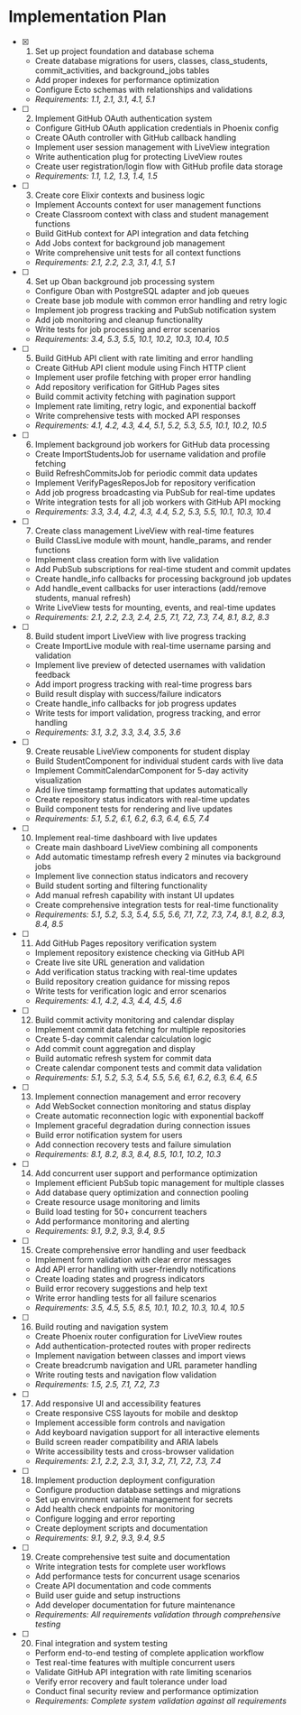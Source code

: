 # Implementation Plan

- [x] 1. Set up project foundation and database schema
  - Create database migrations for users, classes, class_students, commit_activities, and background_jobs tables
  - Add proper indexes for performance optimization
  - Configure Ecto schemas with relationships and validations
  - _Requirements: 1.1, 2.1, 3.1, 4.1, 5.1_

- [ ] 2. Implement GitHub OAuth authentication system
  - Configure GitHub OAuth application credentials in Phoenix config
  - Create OAuth controller with GitHub callback handling
  - Implement user session management with LiveView integration
  - Write authentication plug for protecting LiveView routes
  - Create user registration/login flow with GitHub profile data storage
  - _Requirements: 1.1, 1.2, 1.3, 1.4, 1.5_

- [ ] 3. Create core Elixir contexts and business logic
  - Implement Accounts context for user management functions
  - Create Classroom context with class and student management functions
  - Build GitHub context for API integration and data fetching
  - Add Jobs context for background job management
  - Write comprehensive unit tests for all context functions
  - _Requirements: 2.1, 2.2, 2.3, 3.1, 4.1, 5.1_

- [ ] 4. Set up Oban background job processing system
  - Configure Oban with PostgreSQL adapter and job queues
  - Create base job module with common error handling and retry logic
  - Implement job progress tracking and PubSub notification system
  - Add job monitoring and cleanup functionality
  - Write tests for job processing and error scenarios
  - _Requirements: 3.4, 5.3, 5.5, 10.1, 10.2, 10.3, 10.4, 10.5_

- [ ] 5. Build GitHub API client with rate limiting and error handling
  - Create GitHub API client module using Finch HTTP client
  - Implement user profile fetching with proper error handling
  - Add repository verification for GitHub Pages sites
  - Build commit activity fetching with pagination support
  - Implement rate limiting, retry logic, and exponential backoff
  - Write comprehensive tests with mocked API responses
  - _Requirements: 4.1, 4.2, 4.3, 4.4, 5.1, 5.2, 5.3, 5.5, 10.1, 10.2, 10.5_

- [ ] 6. Implement background job workers for GitHub data processing
  - Create ImportStudentsJob for username validation and profile fetching
  - Build RefreshCommitsJob for periodic commit data updates
  - Implement VerifyPagesReposJob for repository verification
  - Add job progress broadcasting via PubSub for real-time updates
  - Write integration tests for all job workers with GitHub API mocking
  - _Requirements: 3.3, 3.4, 4.2, 4.3, 4.4, 5.2, 5.3, 5.5, 10.1, 10.3, 10.4_

- [ ] 7. Create class management LiveView with real-time features
  - Build ClassLive module with mount, handle_params, and render functions
  - Implement class creation form with live validation
  - Add PubSub subscriptions for real-time student and commit updates
  - Create handle_info callbacks for processing background job updates
  - Add handle_event callbacks for user interactions (add/remove students, manual refresh)
  - Write LiveView tests for mounting, events, and real-time updates
  - _Requirements: 2.1, 2.2, 2.3, 2.4, 2.5, 7.1, 7.2, 7.3, 7.4, 8.1, 8.2, 8.3_

- [ ] 8. Build student import LiveView with live progress tracking
  - Create ImportLive module with real-time username parsing and validation
  - Implement live preview of detected usernames with validation feedback
  - Add import progress tracking with real-time progress bars
  - Build result display with success/failure indicators
  - Create handle_info callbacks for job progress updates
  - Write tests for import validation, progress tracking, and error handling
  - _Requirements: 3.1, 3.2, 3.3, 3.4, 3.5, 3.6_

- [ ] 9. Create reusable LiveView components for student display
  - Build StudentComponent for individual student cards with live data
  - Implement CommitCalendarComponent for 5-day activity visualization
  - Add live timestamp formatting that updates automatically
  - Create repository status indicators with real-time updates
  - Build component tests for rendering and live updates
  - _Requirements: 5.1, 5.2, 6.1, 6.2, 6.3, 6.4, 6.5, 7.4_

- [ ] 10. Implement real-time dashboard with live updates
  - Create main dashboard LiveView combining all components
  - Add automatic timestamp refresh every 2 minutes via background jobs
  - Implement live connection status indicators and recovery
  - Build student sorting and filtering functionality
  - Add manual refresh capability with instant UI updates
  - Create comprehensive integration tests for real-time functionality
  - _Requirements: 5.1, 5.2, 5.3, 5.4, 5.5, 5.6, 7.1, 7.2, 7.3, 7.4, 8.1, 8.2, 8.3, 8.4, 8.5_

- [ ] 11. Add GitHub Pages repository verification system
  - Implement repository existence checking via GitHub API
  - Create live site URL generation and validation
  - Add verification status tracking with real-time updates
  - Build repository creation guidance for missing repos
  - Write tests for verification logic and error scenarios
  - _Requirements: 4.1, 4.2, 4.3, 4.4, 4.5, 4.6_

- [ ] 12. Build commit activity monitoring and calendar display
  - Implement commit data fetching for multiple repositories
  - Create 5-day commit calendar calculation logic
  - Add commit count aggregation and display
  - Build automatic refresh system for commit data
  - Create calendar component tests and commit data validation
  - _Requirements: 5.1, 5.2, 5.3, 5.4, 5.5, 5.6, 6.1, 6.2, 6.3, 6.4, 6.5_

- [ ] 13. Implement connection management and error recovery
  - Add WebSocket connection monitoring and status display
  - Create automatic reconnection logic with exponential backoff
  - Implement graceful degradation during connection issues
  - Build error notification system for users
  - Add connection recovery tests and failure simulation
  - _Requirements: 8.1, 8.2, 8.3, 8.4, 8.5, 10.1, 10.2, 10.3_

- [ ] 14. Add concurrent user support and performance optimization
  - Implement efficient PubSub topic management for multiple classes
  - Add database query optimization and connection pooling
  - Create resource usage monitoring and limits
  - Build load testing for 50+ concurrent teachers
  - Add performance monitoring and alerting
  - _Requirements: 9.1, 9.2, 9.3, 9.4, 9.5_

- [ ] 15. Create comprehensive error handling and user feedback
  - Implement form validation with clear error messages
  - Add API error handling with user-friendly notifications
  - Create loading states and progress indicators
  - Build error recovery suggestions and help text
  - Write error handling tests for all failure scenarios
  - _Requirements: 3.5, 4.5, 5.5, 8.5, 10.1, 10.2, 10.3, 10.4, 10.5_

- [ ] 16. Build routing and navigation system
  - Create Phoenix router configuration for LiveView routes
  - Add authentication-protected routes with proper redirects
  - Implement navigation between classes and import views
  - Create breadcrumb navigation and URL parameter handling
  - Write routing tests and navigation flow validation
  - _Requirements: 1.5, 2.5, 7.1, 7.2, 7.3_

- [ ] 17. Add responsive UI and accessibility features
  - Create responsive CSS layouts for mobile and desktop
  - Implement accessible form controls and navigation
  - Add keyboard navigation support for all interactive elements
  - Build screen reader compatibility and ARIA labels
  - Write accessibility tests and cross-browser validation
  - _Requirements: 2.1, 2.2, 2.3, 3.1, 3.2, 7.1, 7.2, 7.3, 7.4_

- [ ] 18. Implement production deployment configuration
  - Configure production database settings and migrations
  - Set up environment variable management for secrets
  - Add health check endpoints for monitoring
  - Configure logging and error reporting
  - Create deployment scripts and documentation
  - _Requirements: 9.1, 9.2, 9.3, 9.4, 9.5_

- [ ] 19. Create comprehensive test suite and documentation
  - Write integration tests for complete user workflows
  - Add performance tests for concurrent usage scenarios
  - Create API documentation and code comments
  - Build user guide and setup instructions
  - Add developer documentation for future maintenance
  - _Requirements: All requirements validation through comprehensive testing_

- [ ] 20. Final integration and system testing
  - Perform end-to-end testing of complete application workflow
  - Test real-time features with multiple concurrent users
  - Validate GitHub API integration with rate limiting scenarios
  - Verify error recovery and fault tolerance under load
  - Conduct final security review and performance optimization
  - _Requirements: Complete system validation against all requirements_